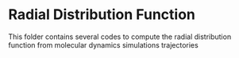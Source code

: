 # Radial Distribution Function

This folder contains several codes to compute the radial distribution function from molecular dynamics simulations trajectories
